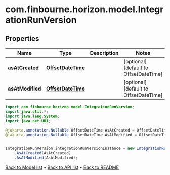 # com.finbourne.horizon.model.IntegrationRunVersion

## Properties

Name | Type | Description | Notes
------------ | ------------- | ------------- | -------------
**asAtCreated** | [**OffsetDateTime**](OffsetDateTime.md) |  | [optional] [default to OffsetDateTime]
**asAtModified** | [**OffsetDateTime**](OffsetDateTime.md) |  | [optional] [default to OffsetDateTime]

```java
import com.finbourne.horizon.model.IntegrationRunVersion;
import java.util.*;
import java.lang.System;
import java.net.URI;

@jakarta.annotation.Nullable OffsetDateTime AsAtCreated = OffsetDateTime.now();
@jakarta.annotation.Nullable OffsetDateTime AsAtModified = OffsetDateTime.now();


IntegrationRunVersion integrationRunVersionInstance = new IntegrationRunVersion()
    .AsAtCreated(AsAtCreated)
    .AsAtModified(AsAtModified);
```


[Back to Model list](../README.md#documentation-for-models) &#8226; [Back to API list](../README.md#documentation-for-api-endpoints) &#8226; [Back to README](../README.md)
